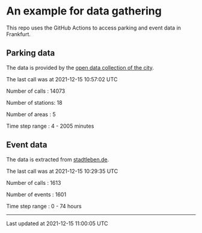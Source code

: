 # An example for data gathering

This repo uses the GitHub Actions to access parking and event data in Frankfurt.

## Parking data
The data is provided by the [open data collection of the city](https://www.offenedaten.frankfurt.de/).

The last call was at 2021-12-15 10:57:02 UTC

Number of calls   : 14073

Number of stations:    18

Number of areas   :     5

Time step range   :     4 -  2005 minutes


## Event data
The data is extracted from [stadtleben.de](https://stadtleben.de/frankfurt/).

The last call was at 2021-12-15 10:29:35 UTC

Number of calls   : 1613

Number of events  : 1601

Time step range   :    0 -   74 hours


----

Last updated at 2021-12-15 11:00:05 UTC

